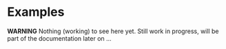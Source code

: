 # Examples

**WARNING** Nothing (working) to see here yet. Still work in progress, will be part of the documentation later on ...

